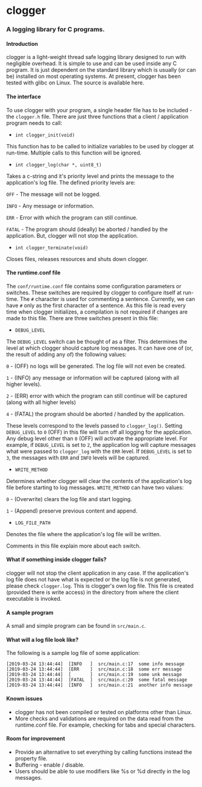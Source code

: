 # clogger
### A logging library for C programs.

#### Introduction

clogger is a light-weight thread safe logging library designed to run with negligible overhead. It is simple to use and can be used inside any C program. It is just dependent on the standard library which is usually (or can be) installed on most operating systems. At present, clogger has been tested with glibc on Linux. The source is available here.

#### The interface

To use clogger with your program, a single header file has to be included - the `clogger.h` file. There are just three functions that a client / application program needs to call:

*    `int clogger_init(void)`

This function has to be called to initialize variables to be used by clogger at run-time. Multiple calls to this function will be ignored.

*    `int clogger_log(char *, uint8_t)`

Takes a c-string and it's priority level and prints the message to the application's log file. The defined priority levels are:

`OFF`      - The message will not be logged.

`INFO`    - Any message or information.

`ERR`      - Error with which the program can still continue.

`FATAL`  - The program should (ideally) be aborted / handled by the application. But, clogger will not stop the application.


*    `int clogger_terminate(void)`            

Closes files, releases resources and shuts down clogger.

#### The runtime.conf file

The `conf/runtime.conf` file contains some configuration parameters or switches. These switches are required by clogger to configure itself at run-time. The `#` character is used for commenting a sentence. Currently, we can have `#` only as the first character of a sentence. As this file is read every time when clogger initializes, a compilation is not required if changes are made to this file. There are three switches present in this file:

*    `DEBUG_LEVEL`

The `DEBUG_LEVEL` switch can be thought of as a filter. This determines the level at which clogger should capture log messages. It can have one of (or, the result of adding any of) the following values:

`0` - (OFF) no logs will be generated. The log file will not even be created.

`1` - (INFO) any message or information will be captured (along with all higher levels).

`2` - (ERR) error with which the program can still continue will be captured (along with all higher levels)

`4` - (FATAL) the program should be aborted / handled by the application.

These levels correspond to the levels passed to `clogger_log()`. Setting `DEBUG_LEVEL` to  `0` (OFF) in this file will turn off all logging for the application. Any debug level other than `0` (OFF) will activate the appropriate level. For example, if `DEBUG_LEVEL` is set to `2`, the application log will capture messages what were passed to `clogger_log` with the `ERR` level. If `DEBUG_LEVEL` is set to `3`, the messages with `ERR` and `INFO` levels will be captured.

*    `WRITE_METHOD`

Determines whether clogger will clear the contents of the application's log file before starting to log messages. `WRITE_METHOD` can have two values:

`0` - (Overwrite) clears the log file and start logging.

`1` - (Append) preserve previous content and append.

*    `LOG_FILE_PATH`

Denotes the file where the application's log file will be written.

Comments in this file explain more about each switch.

#### What if something inside clogger fails?

clogger will not stop the client application in any case. If the application's log file does not have what is expected or the log file is not generated, please check `clogger.log`. This is clogger's own log file. This file is created (provided there is write access) in the directory from where the client executable is invoked.

#### A sample program
A small and simple program can be found in `src/main.c`.

#### What will a log file look like?

The following is a sample log file of some application:

    [2019-03-24 13:44:44]  [INFO   ]  src/main.c:17  some info message
    [2019-03-24 13:44:44]  [ERR    ]  src/main.c:18  some err message
    [2019-03-24 13:44:44]  [       ]  src/main.c:19  some unk message
    [2019-03-24 13:44:44]  [FATAL  ]  src/main.c:20  some fatal message
    [2019-03-24 13:44:44]  [INFO   ]  src/main.c:21  another info message
    
#### Known issues
* clogger has not been compiled or tested on platforms other than Linux.
* More checks and validations are required on the data read from the runtime.conf file. For example, checking for tabs and special characters.

#### Room for improvement
* Provide an alternative to set everything by calling functions instead the property file.
* Buffering - enable / disable.
* Users should be able to use modifiers like %s or %d directly in the log messages.
